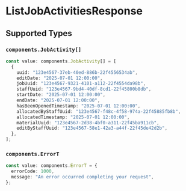 # ListJobActivitiesResponse


## Supported Types

### `components.JobActivity[]`

```typescript
const value: components.JobActivity[] = [
  {
    uuid: "123e4567-37eb-40ed-886b-22f4556534ab",
    editDate: "2025-07-01 12:00:00",
    jobUuid: "123e4567-9321-4101-a112-22f4554da98b",
    staffUuid: "123e4567-9bd4-40df-8cd1-22f45800b8db",
    startDate: "2025-07-01 12:00:00",
    endDate: "2025-07-01 12:00:00",
    hasBeenOpenedTimestamp: "2025-07-01 12:00:00",
    allocatedByStaffUuid: "123e4567-f48c-4f58-974a-22f45885fb8b",
    allocatedTimestamp: "2025-07-01 12:00:00",
    materialUuid: "123e4567-2d38-4bf0-a311-22f45ba911cb",
    editByStaffUuid: "123e4567-58e1-42a3-a44f-22f45de42d2b",
  },
];
```

### `components.ErrorT`

```typescript
const value: components.ErrorT = {
  errorCode: 1000,
  message: "An error occurred completing your request",
};
```

